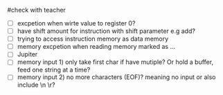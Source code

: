 
#check with teacher

- [ ] excpetion when wirte value to register 0?
- [ ] have shift amount for instruction with shift parameter e.g add?
- [ ] trying to access instruction memory as data memory
- [ ] memory excpetion when reading memory marked as ...
- [ ] Jupiter
- [ ] memory input 1) only take first char if have mutiple? Or hold a buffer, feed one string at a time?
- [ ] memory input 2) no more characters (EOF)? meaning no input or also include \n \r?

